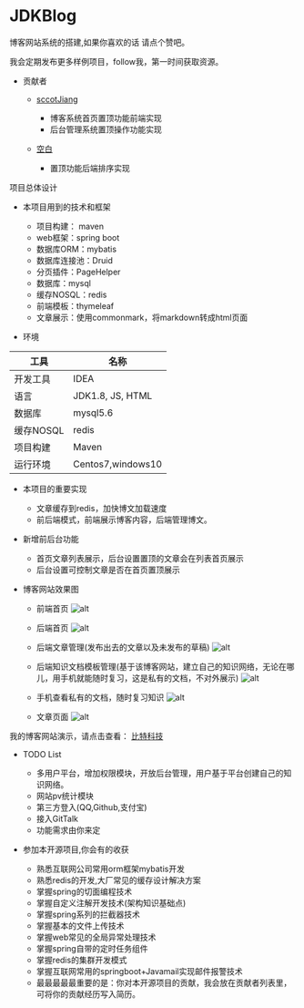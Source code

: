 # JDKBlog
博客网站系统的搭建,如果你喜欢的话 请点个赞吧。

我会定期发布更多样例项目，follow我，第一时间获取资源。

- 贡献者
  - <a href="https://github.com/sccotJiang">sccotJiang</a>
    - 博客系统首页置顶功能前端实现
    - 后台管理系统置顶操作功能实现

  - <a href="http://bittechblog.com/">空白</a>
    - 置顶功能后端排序实现

项目总体设计

- 本项目用到的技术和框架
  - 项目构建： maven
  - web框架：spring boot
  - 数据库ORM：mybatis
  - 数据库连接池：Druid
  - 分页插件：PageHelper
  - 数据库：mysql
  - 缓存NOSQL：redis
  - 前端模板：thymeleaf
  - 文章展示：使用commonmark，将markdown转成html页面

- 环境

工具| 名称 
------- | ------- 
开发工具	| IDEA
语言| JDK1.8, JS, HTML
数据库| mysql5.6
缓存NOSQL| redis
项目构建| Maven
运行环境| Centos7,windows10

- 本项目的重要实现
  - 文章缓存到redis，加快博文加载速度
  - 前后端模式，前端展示博客内容，后端管理博文。
- 新增前后台功能
  - 首页文章列表展示，后台设置置顶的文章会在列表首页展示
  - 后台设置可控制文章是否在首页置顶展示
  
- 博客网站效果图

  - 前端首页
  ![alt](http://bittechblog.com/upload/2020/06/svaqtus2meio2r5dhecq8jo7h2.png)
  
  - 后端首页
  ![alt](http://bittechblog.com/upload/2020/05/0jrq2g6ho4jn3qjehj6j73cfcq.png)
  
  - 后端文章管理(发布出去的文章以及未发布的草稿)
  ![alt](http://bittechblog.com/upload/2020/06/1f2vimn8bmjocpajuk7esc4qqo.jpg)
  
  - 后端知识文档模板管理(基于该博客网站，建立自己的知识网络，无论在哪儿，用手机就能随时复习，这是私有的文档，不对外展示)
  ![alt](http://bittechblog.com/upload/2020/06/t1okb6f7mkhurr6q3cfdda8gf2.jpg)
  
  - 手机查看私有的文档，随时复习知识
  ![alt](http://bittechblog.com/upload/2020/06/66rldgn7nchj4qsa23d6o0iugv.jpg)
  
  - 文章页面
  ![alt](http://bittechblog.com/upload/2020/05/1po1n8djeagogq5mtvucb4g56t.jpg)

我的博客网站演示，请点击查看：
<a href="http://bittechblog.com/" size = 4>比特科技</a>

- TODO List
  - 多用户平台，增加权限模块，开放后台管理，用户基于平台创建自己的知识网络。
  - 网站pv统计模块
  - 第三方登入(QQ,Github,支付宝)
  - 接入GitTalk
  - 功能需求由你来定
  
- 参加本开源项目,你会有的收获
  - 熟悉互联网公司常用orm框架mybatis开发
  - 熟悉redis的开发,大厂常见的缓存设计解决方案
  - 掌握spring的切面编程技术
  - 掌握自定义注解开发技术(架构知识基础点)
  - 掌握spring系列的拦截器技术
  - 掌握基本的文件上传技术
  - 掌握web常见的全局异常处理技术
  - 掌握spring自带的定时任务组件
  - 掌握redis的集群开发模式
  - 掌握互联网常用的springboot+Javamail实现邮件报警技术
  - 最最最最最重要的是：你对本开源项目的贡献，我会放在贡献者列表里，可将你的贡献经历写入简历。
